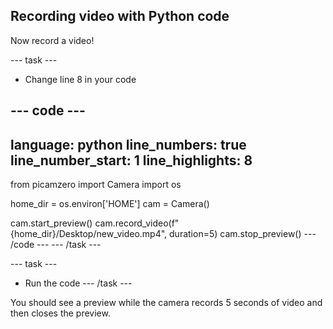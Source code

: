 ## Recording video with Python code

Now record a video!

--- task ---
- Change line 8 in your code

--- code ---
---
language: python
line_numbers: true
line_number_start: 1
line_highlights: 8
---
from picamzero import Camera
import os

home_dir = os.environ['HOME']
cam = Camera()

cam.start_preview()
cam.record_video(f"{home_dir}/Desktop/new_video.mp4", duration=5)
cam.stop_preview()
--- /code ---
--- /task ---

--- task ---
- Run the code
--- /task ---

You should see a preview while the camera records 5 seconds of video and then closes the preview.
